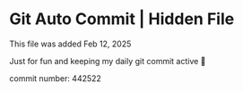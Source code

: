 # Git Auto Commit | Hidden File

This file was added Feb 12, 2025

Just for fun and keeping my daily git commit active 🤪

commit number: 442522
